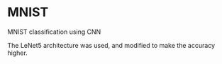 # MNIST
MNIST classification using CNN

The LeNet5 architecture was used, and modified to make the accuracy higher.
